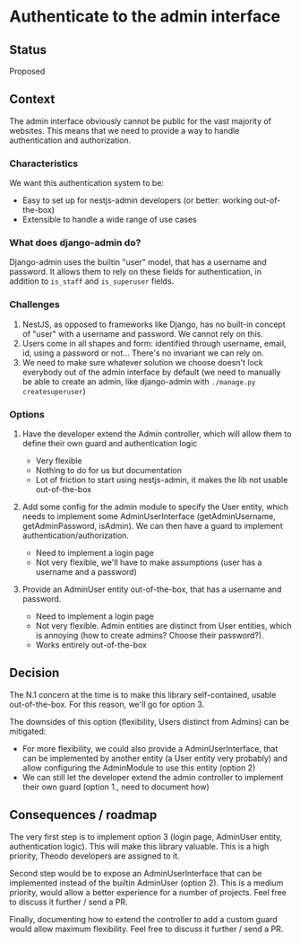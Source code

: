 # Authenticate to the admin interface

## Status

Proposed

## Context

The admin interface obviously cannot be public for the vast majority of websites. This means that we need to provide a way to handle authentication and authorization.

### Characteristics

We want this authentication system to be:

- Easy to set up for nestjs-admin developers (or better: working out-of-the-box)
- Extensible to handle a wide range of use cases

### What does django-admin do?

Django-admin uses the builtin "user" model, that has a username and password. It allows them to rely on these fields for authentication, in addition to `is_staff` and `is_superuser` fields.

### Challenges

1. NestJS, as opposed to frameworks like Django, has no built-in concept of "user" with a username and password. We cannot rely on this.
2. Users come in all shapes and form: identified through username, email, id, using a password or not... There's no invariant we can rely on.
3. We need to make sure whatever solution we choose doesn't lock everybody out of the admin interface by default (we need to manually be able to create an admin, like django-admin with `./manage.py createsuperuser`)

### Options

1. Have the developer extend the Admin controller, which will allow them to define their own guard and authentication logic

   - Very flexible
   - Nothing to do for us but documentation
   - Lot of friction to start using nestjs-admin, it makes the lib not usable out-of-the-box

2. Add some config for the admin module to specify the User entity, which needs to implement some AdminUserInterface (getAdminUsername, getAdminPassword, isAdmin). We can then have a guard to implement authentication/authorization.

   - Need to implement a login page
   - Not very flexible, we'll have to make assumptions (user has a username and a password)

3. Provide an AdminUser entity out-of-the-box, that has a username and password.

   - Need to implement a login page
   - Not very flexible. Admin entities are distinct from User entities, which is annoying (how to create admins? Choose their password?).
   - Works entirely out-of-the-box

## Decision

The N.1 concern at the time is to make this library self-contained, usable out-of-the-box. For this reason, we'll go for option 3.

The downsides of this option (flexibility, Users distinct from Admins) can be mitigated:

- For more flexibility, we could also provide a AdminUserInterface, that can be implemented by another entity (a User entity very probably) and allow configuring the AdminModule to use this entity (option 2)
- We can still let the developer extend the admin controller to implement their own guard (option 1., need to document how)

## Consequences / roadmap

The very first step is to implement option 3 (login page, AdminUser entity, authentication logic). This will make this library valuable. This is a high priority, Theodo developers are assigned to it.

Second step would be to expose an AdminUserInterface that can be implemented instead of the builtin AdminUser (option 2). This is a medium priority, would allow a better experience for a number of projects. Feel free to discuss it further / send a PR.

Finally, documenting how to extend the controller to add a custom guard would allow maximum flexibility. Feel free to discuss it further / send a PR.
